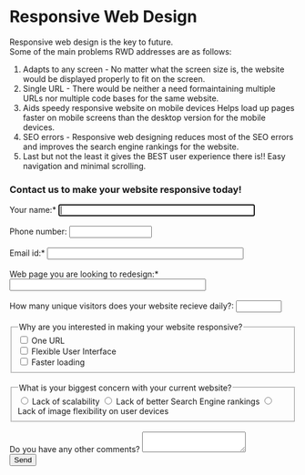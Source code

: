<html lang="en">
<head>
  <meta charset="utf-8">
  <title>Responsive Web Design</title>
</head>
<body>
<h1>Responsive Web Design</h1>

Responsive web design is the key to future. <br>
Some of the main problems RWD addresses are as follows:
<ol  type="1">
<li>Adapts to any screen - No matter what the screen size is, the website would
  be displayed properly to fit on the screen.</li>
<li>Single URL - There would be neither a need formaintaining multiple URLs nor
  multiple code bases for the same website.</li>
<li>Aids speedy responsive website on mobile devices
Helps load up pages faster on mobile screens than the desktop version for the mobile devices.</li>
<li>SEO errors - Responsive web designing reduces most of the SEO errors and improves the search engine
  rankings for the website.</li>
<li>Last but not the least it gives the BEST user experience there is!! Easy navigation and minimal scrolling.</li>
</ol>

<h3> Contact us to make your website responsive today!</h3>
<form>
  <label>Your name:*
    <input type="text" name="name" size="40" autofocus required>
  </label>
  <br>
  <br>
  <label>Phone number:
    <input type="tel" name="phonenumber" size="15">
  </label>
  <br>
  <br>
  <label>Email id:*
    <input type="email" name="email" size="40" pattern="[a-z0-9._%+-]+@[a-z0-9.-]+\.[a-z]{2,3}$" title="characters@characters.domain" required>
  </label>
  <br>
  <br>
  <label>Web page you are looking to redesign:*
    <input type="url" name="webpage" size="40" required>
  </label>
  <br>
  <br>
  <label>
    How many unique visitors does your website recieve daily?:
    <input type="number" name="NoofVisitors" min="1" max="10000" size="6" required>
  </label>
  <br>
  <br>
  <fieldset>
    <legend>Why are you interested in making your website responsive?</legend>
    <label>
      <input type="checkbox" name="WhyRWD" value="OneURL">
      One URL
    </label>
    <br>
    <label>
      <input type="checkbox" name="WhyRWD" value="Flex">
      Flexible User Interface
    </label>
    <br>
    <label>
      <input type="checkbox" name="WhyRWD" value="Fast">
      Faster loading
    </label>
  </fieldset>
 <br>
  <fieldset>
    <legend>What is your biggest concern with your current website?</legend>
    <label>
      <input type="radio" name="concern" value="Scalability" required>
      Lack of scalability
    </label>
    <label>
      <input type="radio" name="concern" value="SEO" required>
      Lack of better Search Engine rankings
    </label>
    <label>
      <input type="radio" name="concern" value="UI" required>
      Lack of image flexibility on user devices
    </label>
  </fieldset>
  <br>
  <label>Do you have any other comments?
    <textarea name="comments"></textarea>
  </label>
<br>
  <input type="submit" name="submit" width="48" height="48" value="Send">
</form>
</body>
</html>
